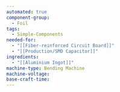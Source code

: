 ```yaml
---
automated: true
component-group:
  - Foil
tags:
  - Simple-Components
needed-for:
  - "[[Fiber-reinforced Circuit Board]]"
  - "[[Production/SMD Capacitor]]"
ingredients:
  - "[[Aluminium Ingot]]"
machine-type: Bending Machine
machine-voltage: 
base-craft-time: 
---
```

